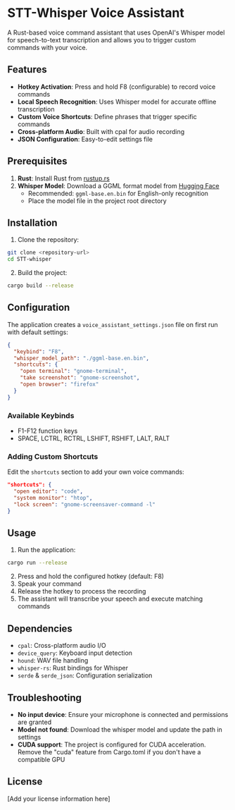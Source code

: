 # STT-Whisper Voice Assistant

A Rust-based voice command assistant that uses OpenAI's Whisper model for speech-to-text transcription and allows you to trigger custom commands with your voice.

## Features

- **Hotkey Activation**: Press and hold F8 (configurable) to record voice commands
- **Local Speech Recognition**: Uses Whisper model for accurate offline transcription
- **Custom Voice Shortcuts**: Define phrases that trigger specific commands
- **Cross-platform Audio**: Built with cpal for audio recording
- **JSON Configuration**: Easy-to-edit settings file

## Prerequisites

1. **Rust**: Install Rust from [rustup.rs](https://rustup.rs/)
2. **Whisper Model**: Download a GGML format model from [Hugging Face](https://huggingface.co/ggerganov/whisper.cpp)
   - Recommended: `ggml-base.en.bin` for English-only recognition
   - Place the model file in the project root directory

## Installation

1. Clone the repository:
```bash
git clone <repository-url>
cd STT-whisper
```

2. Build the project:
```bash
cargo build --release
```

## Configuration

The application creates a `voice_assistant_settings.json` file on first run with default settings:

```json
{
  "keybind": "F8",
  "whisper_model_path": "./ggml-base.en.bin",
  "shortcuts": {
    "open terminal": "gnome-terminal",
    "take screenshot": "gnome-screenshot",
    "open browser": "firefox"
  }
}
```

### Available Keybinds
- F1-F12 function keys
- SPACE, LCTRL, RCTRL, LSHIFT, RSHIFT, LALT, RALT

### Adding Custom Shortcuts
Edit the `shortcuts` section to add your own voice commands:
```json
"shortcuts": {
  "open editor": "code",
  "system monitor": "htop",
  "lock screen": "gnome-screensaver-command -l"
}
```

## Usage

1. Run the application:
```bash
cargo run --release
```

2. Press and hold the configured hotkey (default: F8)
3. Speak your command
4. Release the hotkey to process the recording
5. The assistant will transcribe your speech and execute matching commands

## Dependencies

- `cpal`: Cross-platform audio I/O
- `device_query`: Keyboard input detection
- `hound`: WAV file handling
- `whisper-rs`: Rust bindings for Whisper
- `serde` & `serde_json`: Configuration serialization

## Troubleshooting

- **No input device**: Ensure your microphone is connected and permissions are granted
- **Model not found**: Download the whisper model and update the path in settings
- **CUDA support**: The project is configured for CUDA acceleration. Remove the "cuda" feature from Cargo.toml if you don't have a compatible GPU

## License

[Add your license information here]